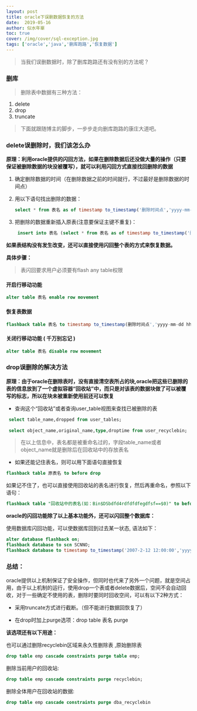 ```yaml
---
layout: post
title: oracle下误删数据恢复的方法
date:  2019-05-16
author: 似水年崋
toc: true
cover: /img/cover/sql-exception.jpg
tags: ['oracle','java','删库跑路','恢复数据']
---
```


> 当我们误删数据时，除了删库跑路还有没有别的方法呢？

<!-- more -->

### 删库

> 删除表中数据有三种方法：

1. delete
2. drop
3. truncate

> 下面就跟随博主的脚步，一步步走向删库跑路的康庄大道吧。

### delete误删除时，我们该怎么办

**原理：利用oracle提供的闪回方法，如果在删除数据后还没做大量的操作（只要保证被删除数据的块没被覆写），就可以利用闪回方式直接找回删除的数据**

1. 确定删除数据的时间（在删除数据之前的时间就行，不过最好是删除数据的时间点）

2. 用以下语句找出删除的数据：

   ```sql
   select * from 表名 as of timestamp to_timestamp('删除时间点','yyyy-mm-dd hh24:mi:ss')
   ```

3. 把删除的数据重新插入原表(注意要保证主键不重复)：

   ```sql
    insert into 表名 (select * from 表名 as of timestamp to_timestamp('删除时间点','yyyy-mm-dd hh24:mi:ss')); 
   ```

**如果表结构没有发生改变，还可以直接使用闪回整个表的方式来恢复数据。**

**具体步骤：**

> 表闪回要求用户必须要有flash any table权限

#### 开启行移动功能

```sql
alter table 表名 enable row movement
```

#### 恢复表数据

```sql
flashback table 表名 to timestamp to_timestamp(删除时间点','yyyy-mm-dd hh24:mi:ss')
```

#### 关闭行移动功能 ( 千万别忘记 )

```sql
alter table 表名 disable row movement
```

### drop误删除的解决方法

**原理：由于oracle在删除表时，没有直接清空表所占的块,oracle把这些已删除的表的信息放到了一个虚拟容器“回收站”中，而只是对该表的数据块做了可以被覆写的标志，所以在块未被重新使用前还可以恢复**

* 查询这个“回收站”或者查询user_table视图来查找已被删除的表

```sql
 select table_name,dropped from user_tables;
 
 select object_name,original_name,type,droptime from user_recyclebin;
```

> 在以上信息中，表名都是被重命名过的，字段table_name或者object_name就是删除后在回收站中的存放表名

* 如果还能记住表名，则可以用下面语句直接恢复

```sql
flashback table 原表名 to before drop
```

如果记不住了，也可以直接使用回收站的表名进行恢复，然后再重命名，参照以下语句：

```sql
flashback table "回收站中的表名(如：Bin$DSbdfd4rdfdfdfegdfsf==$0)" to before drop rename to 新表名
```

**oracle的闪回功能除了以上基本功能外，还可以闪回整个数据库：**

使用数据库闪回功能，可以使数据库回到过去某一状态, 语法如下：

```sql
alter database flashback on;
flashback database to scn SCNNO;
flashback database to timestamp to_timestamp('2007-2-12 12:00:00','yyyy-mm-dd hh24:mi:ss');
```

### 总结：
oracle提供以上机制保证了安全操作，但同时也代来了另外一个问题，就是空间占用，由于以上机制的运行，使用drop一个表或者delete数据后，空间不会自动回收，对于一些确定不使用的表，删除时要同时回收空间，可以有以下2种方式：

* 采用truncate方式进行截断。（但不能进行数据回恢复了）

* 在drop时加上purge选项：drop table 表名 purge

**该选项还有以下用途：**

也可以通过删除recyclebin区域来永久性删除表 ,原始删除表

```sql
drop table emp cascade constraints purge table emp;
```

删除当前用户的回收站:

```sql
drop table emp cascade constraints purge recyclebin;
```

删除全体用户在回收站的数据:

```sql
drop table emp cascade constraints purge dba_recyclebin
```
